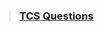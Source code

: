 <style>
        div.container-lg h1:first-of-type a {
            display: none;
          }
</style>

> ### [TCS Questions](https://devnamdev2003.github.io/md/question)